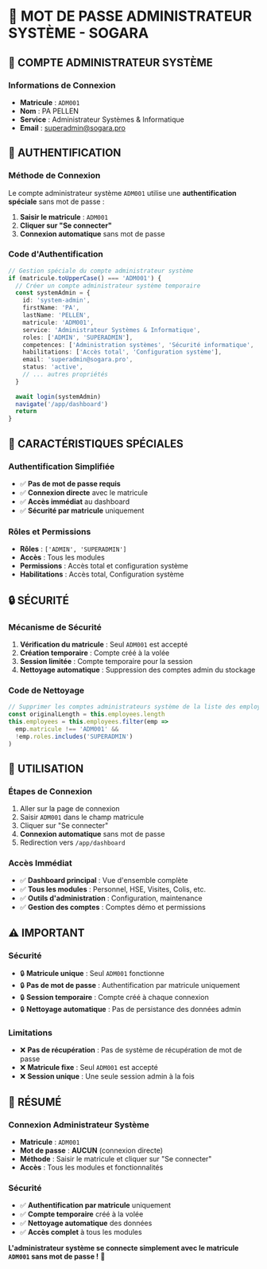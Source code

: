 # 🔐 MOT DE PASSE ADMINISTRATEUR SYSTÈME - SOGARA

## 👤 **COMPTE ADMINISTRATEUR SYSTÈME**

### **Informations de Connexion**
- **Matricule** : `ADM001`
- **Nom** : PA PELLEN
- **Service** : Administrateur Systèmes & Informatique
- **Email** : superadmin@sogara.pro

## 🔑 **AUTHENTIFICATION**

### **Méthode de Connexion**
Le compte administrateur système `ADM001` utilise une **authentification spéciale** sans mot de passe :

1. **Saisir le matricule** : `ADM001`
2. **Cliquer sur "Se connecter"**
3. **Connexion automatique** sans mot de passe

### **Code d'Authentification**
```typescript
// Gestion spéciale du compte administrateur système
if (matricule.toUpperCase() === 'ADM001') {
  // Créer un compte administrateur système temporaire
  const systemAdmin = {
    id: 'system-admin',
    firstName: 'PA',
    lastName: 'PELLEN',
    matricule: 'ADM001',
    service: 'Administrateur Systèmes & Informatique',
    roles: ['ADMIN', 'SUPERADMIN'],
    competences: ['Administration systèmes', 'Sécurité informatique', 'Supervision'],
    habilitations: ['Accès total', 'Configuration système'],
    email: 'superadmin@sogara.pro',
    status: 'active',
    // ... autres propriétés
  }
  
  await login(systemAdmin)
  navigate('/app/dashboard')
  return
}
```

## 🎯 **CARACTÉRISTIQUES SPÉCIALES**

### **Authentification Simplifiée**
- ✅ **Pas de mot de passe requis**
- ✅ **Connexion directe** avec le matricule
- ✅ **Accès immédiat** au dashboard
- ✅ **Sécurité par matricule** uniquement

### **Rôles et Permissions**
- **Rôles** : `['ADMIN', 'SUPERADMIN']`
- **Accès** : Tous les modules
- **Permissions** : Accès total et configuration système
- **Habilitations** : Accès total, Configuration système

## 🔒 **SÉCURITÉ**

### **Mécanisme de Sécurité**
1. **Vérification du matricule** : Seul `ADM001` est accepté
2. **Création temporaire** : Compte créé à la volée
3. **Session limitée** : Compte temporaire pour la session
4. **Nettoyage automatique** : Suppression des comptes admin du stockage

### **Code de Nettoyage**
```typescript
// Supprimer les comptes administrateurs système de la liste des employés
const originalLength = this.employees.length
this.employees = this.employees.filter(emp => 
  emp.matricule !== 'ADM001' && 
  !emp.roles.includes('SUPERADMIN')
)
```

## 🚀 **UTILISATION**

### **Étapes de Connexion**
1. Aller sur la page de connexion
2. Saisir `ADM001` dans le champ matricule
3. Cliquer sur "Se connecter"
4. **Connexion automatique** sans mot de passe
5. Redirection vers `/app/dashboard`

### **Accès Immédiat**
- ✅ **Dashboard principal** : Vue d'ensemble complète
- ✅ **Tous les modules** : Personnel, HSE, Visites, Colis, etc.
- ✅ **Outils d'administration** : Configuration, maintenance
- ✅ **Gestion des comptes** : Comptes démo et permissions

## ⚠️ **IMPORTANT**

### **Sécurité**
- 🔒 **Matricule unique** : Seul `ADM001` fonctionne
- 🔒 **Pas de mot de passe** : Authentification par matricule uniquement
- 🔒 **Session temporaire** : Compte créé à chaque connexion
- 🔒 **Nettoyage automatique** : Pas de persistance des données admin

### **Limitations**
- ❌ **Pas de récupération** : Pas de système de récupération de mot de passe
- ❌ **Matricule fixe** : Seul `ADM001` est accepté
- ❌ **Session unique** : Une seule session admin à la fois

## 🎯 **RÉSUMÉ**

### **Connexion Administrateur Système**
- **Matricule** : `ADM001`
- **Mot de passe** : **AUCUN** (connexion directe)
- **Méthode** : Saisir le matricule et cliquer sur "Se connecter"
- **Accès** : Tous les modules et fonctionnalités

### **Sécurité**
- ✅ **Authentification par matricule** uniquement
- ✅ **Compte temporaire** créé à la volée
- ✅ **Nettoyage automatique** des données
- ✅ **Accès complet** à tous les modules

**L'administrateur système se connecte simplement avec le matricule `ADM001` sans mot de passe !** 🔐
